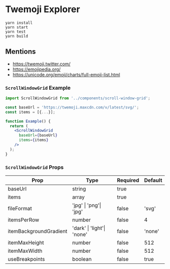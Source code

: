 # Twemoji Explorer

```
yarn install
yarn start
yarn test
yarn build
```

## Mentions

- https://twemoji.twitter.com/
- https://emojipedia.org/
- https://unicode.org/emoji/charts/full-emoji-list.html

### `ScrollWindowGrid` Example

```jsx
import ScrollWindowGrid from '../components/scroll-window-grid';

const baseUrl = 'https://twemoji.maxcdn.com/v/latest/svg/';
const items = [{...}];

function Example() {
  return (
    <ScrollWindowGrid
      baseUrl={baseUrl}
      items={items}
    />
  );
}
```

### `ScrollWindowGrid` Props

| Prop                   | Type                       | Required | Default |
| ---------------------- | -------------------------- | -------- | ------- |
| baseUrl                | string                     | true     |         |
| items                  | array                      | true     |         |
| fileFormat             | 'jpg' \| 'png'\| 'jpg'     | false    | 'svg'   |
| itemsPerRow            | number                     | false    | 4       |
| itemBackgroundGradient | 'dark' \| 'light'\| 'none' | false    | 'none'  |
| itemMaxHeight          | number                     | false    | 512     |
| itemMaxWidth           | number                     | false    | 512     |
| useBreakpoints         | boolean                    | false    | true    |
